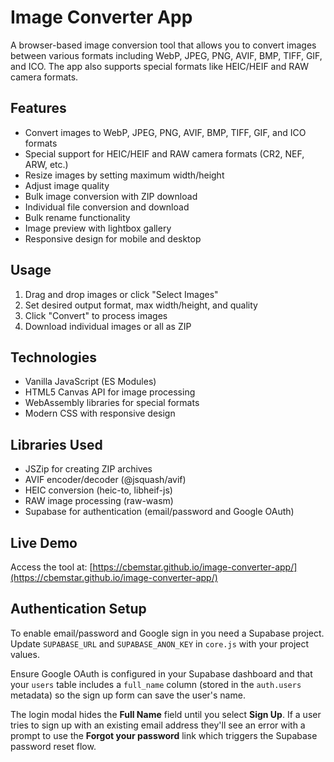 # Image Converter App

A browser-based image conversion tool that allows you to convert images between various formats including WebP, JPEG, PNG, AVIF, BMP, TIFF, GIF, and ICO. The app also supports special formats like HEIC/HEIF and RAW camera formats.

## Features

- Convert images to WebP, JPEG, PNG, AVIF, BMP, TIFF, GIF, and ICO formats
- Special support for HEIC/HEIF and RAW camera formats (CR2, NEF, ARW, etc.)
- Resize images by setting maximum width/height
- Adjust image quality
- Bulk image conversion with ZIP download
- Individual file conversion and download
- Bulk rename functionality
- Image preview with lightbox gallery
- Responsive design for mobile and desktop

## Usage

1. Drag and drop images or click "Select Images"
2. Set desired output format, max width/height, and quality
3. Click "Convert" to process images
4. Download individual images or all as ZIP

## Technologies

- Vanilla JavaScript (ES Modules)
- HTML5 Canvas API for image processing
- WebAssembly libraries for special formats
- Modern CSS with responsive design

## Libraries Used

- JSZip for creating ZIP archives
- AVIF encoder/decoder (@jsquash/avif)
- HEIC conversion (heic-to, libheif-js)
- RAW image processing (raw-wasm)
- Supabase for authentication (email/password and Google OAuth)

## Live Demo

Access the tool at: [https://cbemstar.github.io/image-converter-app/](https://cbemstar.github.io/image-converter-app/)

## Authentication Setup

To enable email/password and Google sign in you need a Supabase project. Update
`SUPABASE_URL` and `SUPABASE_ANON_KEY` in `core.js` with your project values.

Ensure Google OAuth is configured in your Supabase dashboard and that your
`users` table includes a `full_name` column (stored in the `auth.users` metadata)
so the sign up form can save the user's name.

The login modal hides the **Full Name** field until you select **Sign Up**. If a
user tries to sign up with an existing email address they'll see an error with a
prompt to use the **Forgot your password** link which triggers the Supabase
password reset flow.
